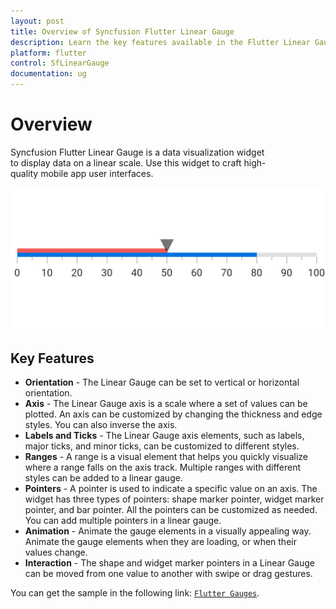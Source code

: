 ```yaml
---
layout: post
title: Overview of Syncfusion Flutter Linear Gauge
description: Learn the key features available in the Flutter Linear Gauge widget.
platform: flutter
control: SfLinearGauge
documentation: ug
---
```


# Overview

Syncfusion Flutter Linear Gauge is a data visualization widget to display data on a linear scale. Use this widget to craft high-quality mobile app user interfaces.

![Overview flutter linear gauge](images/basic_elements.png)

## Key Features

* **Orientation** - The Linear Gauge can be set to vertical or horizontal orientation.
* **Axis** - The Linear Gauge axis is a scale where a set of values can be plotted. An axis can be customized by changing the thickness and edge styles. You can also inverse the axis.
* **Labels and Ticks** - The Linear Gauge axis elements, such as labels, major ticks, and minor ticks, can be customized to different styles.
* **Ranges** - A range is a visual element that helps you quickly visualize where a range falls on the axis track. Multiple ranges with different styles can be added to a linear gauge.
* **Pointers** - A pointer is used to indicate a specific value on an axis. The widget has three types of pointers: shape marker pointer, widget marker pointer, and bar pointer. All the pointers can be customized as needed. You can add multiple pointers in a linear gauge.
* **Animation** - Animate the gauge elements in a visually appealing way. Animate the gauge elements when they are loading, or when their values change.
* **Interaction** - The shape and widget marker pointers in a Linear Gauge can be moved from one value to another with swipe or drag gestures.

You can get the sample in the following link: [`Flutter Gauges`](https://github.com/syncfusion/flutter-examples).